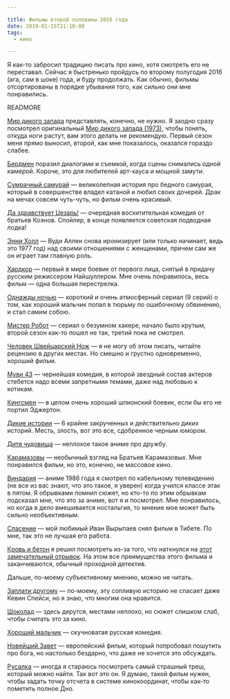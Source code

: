 ```yaml
---

title: Фильмы второй половины 2016 года
date: 2019-01-15T21:10:00
tags: 
  - кино

---
```



Я как-то забросил традицию писать про кино, хотя смотреть его не переставал. Сейчас я быстренько пройдусь по второму
полугодия 2016 (ага, сам в шоке) года, и буду продолжать. Как обычно, фильмы отсортированы в порядке убывания того, как
сильно они мне понравились.

READMORE

[Мир дикого запада](https://www.kinopoisk.ru/film/195523/) представлять, конечно, не нужно. Я заодно сразу посмотрел
оригинальный [Мир дикого запада (1973)](https://www.kinopoisk.ru/film/6530/), чтобы понять, откуда ноги растут, вам
этого делать не рекомендую. Первый сезон меня прямо выносил, второй, как мне показалось, оказался гораздо слабее.

[Бердмен](https://www.kinopoisk.ru/film/722827/) поразил диалогами и съемкой, когда сцены снимались одной камерой.
Короче, это для любителей арт-хауса и мощной замути.


[Сумрачный самурай](https://www.kinopoisk.ru/film/63735/) — великолепная история про бедного самурая, который в
совершенстве владел катаной и любил своих дочерей. Драк на мечах совсем чуть-чуть, но фильм очень красивый.


[Да здравствует Цезарь!](https://www.kinopoisk.ru/film/841335/) — очередная восхитительная комедия от братьев Коэнов.
Спойлер, в конце появляется советская подводная лодка!


[Энни Холл](https://www.kinopoisk.ru/film/390/) — Вуди Аллен снова иронизирует (или только начинает, ведь это 1977 год)
над своими отношениями с женщинами, причем сам же он играет там главную роль.


[Хардкор](https://www.kinopoisk.ru/film/778218/) — первый в мире боевик от первого лица, снятый в придачу русским
режиссером Найшуллером. Мне очень понравилось, весь фильм — одна большая перестрелка.


[Однажды ночью](https://www.kinopoisk.ru/film/733419/) — короткий и очень атмосферный сериал (9 серий) о том, как
хороший мальчик попал в тюрьму по ошибочному обвинению, и стал самим собою.


[Мистер Робот](https://www.kinopoisk.ru/film/859908/) — сериал о безумном хакере, начало было крутым, второй сезон
как-то пошел не так, третий пока не смотрел.


[Человек Швейцарский Нож](https://www.kinopoisk.ru/film/918087/) — я не могу об этом писать, читайте рецензию в других
местах. Но смешно и грустно одновременно, хороший фильм.


[Муви 43](https://www.kinopoisk.ru/film/432725/) — чернейшая комедия, в которой звездный состав актеров стебется надо
всеми запретными темами, даже над любовью к котикам.


[Кингсмен](https://www.kinopoisk.ru/film/749540/) — в целом очень хороший шпионский боевик, если бы его не портил
Эджертон.


[Дикие истории](https://www.kinopoisk.ru/film/775727/) — 6 крайне закрученных и действительно диких историй. Месть,
злость, вот это все, сдобренное черным юмором.


[Дитя чудовища](https://www.kinopoisk.ru/film/885317/) — неплохое такое аниме про дружбу.


[Карамазовы](https://www.kinopoisk.ru/film/396900/) — необычный взгляд на Братьев Карамазовых. Мне понравился фильм, но
это, конечно, не массовое кино.


[Виндария](https://www.kinopoisk.ru/film/53708/) — аниме 1986 года я смотрел по кабельному телевидению (не все из вас
знают, что это такое, я уверен) когда учился классе этак в пятом. Я обрывками помнил сюжет, но кто-то по этим обрывкам
подсказал мне, что это за аниме, вот я и посмотрел. Мне понравилось, но когда в дело вмешивается ностальгия, то мнение
мое может быть сильно необъективным.


[Спасение](https://www.kinopoisk.ru/film/743860/) — мой любимый Иван Вырыпаев снял фильм в Тибете. По мне, так это не
лучшая его работа.


[Кровь и бетон](https://www.kinopoisk.ru/film/17637/) я решил посмотреть из-за того, что наткнулся на 
[этот замечательный отрывок](https://www.youtube.com/watch?v=XCyDXRvajyY). На этом все преимущества этого фильма и
заканчиваются, обычный проходной детектив.


Дальше, по-моему субъективному мнению, можно не читать.


[Заплати другому](https://www.kinopoisk.ru/film/782/) — по-моему, эту сопливую историю не спасает даже Кевин Спейси,
но я знаю, что многим она нравится.


[Шоколад](https://www.kinopoisk.ru/film/406728/) — здесь дерутся, местами неплохо, но сюжет слишком слаб, чтобы
считать это за кино.


[Хороший мальчик](https://www.kinopoisk.ru/film/915270/) — скучноватая русская комедия.


[Новейший Завет](https://www.kinopoisk.ru/film/840470/) — европейский фильм, который попробовал пошутить про бога, но
настолько бездарно, что даже не хочется это обсуждать.


[Русалка](https://www.kinopoisk.ru/film/915590/) — иногда я стараюсь посмотреть самый страшный треш, который можно
найти. Так вот это он. Я думаю, такой фильм нужен, чтобы задать точку отсчета в системе кинокоординат, чтобы как-то
пометить полное Дно.
